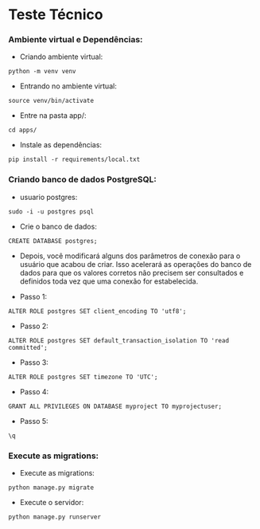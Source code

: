 # Teste Técnico
### Ambiente virtual e Dependências:
- Criando ambiente virtual:
```
python -m venv venv
```

- Entrando no ambiente virtual:
```
source venv/bin/activate
```

- Entre na pasta app/:
```
cd apps/
```

- Instale as dependências:
```
pip install -r requirements/local.txt
```

### Criando banco de dados PostgreSQL:

- usuario postgres:
```
sudo -i -u postgres psql
```

- Crie o banco de dados:
```
CREATE DATABASE postgres;
```
- Depois, você modificará alguns dos parâmetros de conexão para o usuário que acabou de criar. Isso acelerará as operações do banco de dados para que os valores corretos não precisem ser consultados e definidos toda vez que uma conexão for estabelecida.

- Passo 1:
```
ALTER ROLE postgres SET client_encoding TO 'utf8';
```

- Passo 2:
```
ALTER ROLE postgres SET default_transaction_isolation TO 'read committed';
```

- Passo 3:
```
ALTER ROLE postgres SET timezone TO 'UTC';
```

- Passo 4:
```
GRANT ALL PRIVILEGES ON DATABASE myproject TO myprojectuser;
```

- Passo 5:
```
\q
```

### Execute as migrations:

- Execute as migrations:
```
python manage.py migrate
```

- Execute o servidor:
```
python manage.py runserver
```

